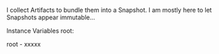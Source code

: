 I collect Artifacts to bundle them into a Snapshot. I am mostly here to let Snapshots appear immutable...

Instance Variables
	root:		<Object>

root
	- xxxxx
